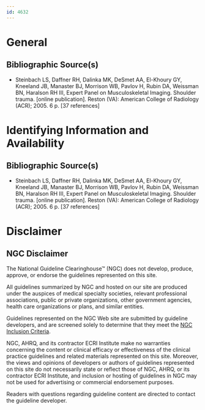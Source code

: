 ```yaml
---
id: 4632
---
```


# General

## Bibliographic Source(s)

- Steinbach LS, Daffner RH, Dalinka MK, DeSmet AA, El-Khoury GY, Kneeland JB, Manaster BJ, Morrison WB, Pavlov H, Rubin DA, Weissman BN, Haralson RH III, Expert Panel on Musculoskeletal Imaging. Shoulder trauma. [online publication]. Reston (VA): American College of Radiology (ACR); 2005. 6 p. [37 references]

# Identifying Information and Availability

## Bibliographic Source(s)

- Steinbach LS, Daffner RH, Dalinka MK, DeSmet AA, El-Khoury GY, Kneeland JB, Manaster BJ, Morrison WB, Pavlov H, Rubin DA, Weissman BN, Haralson RH III, Expert Panel on Musculoskeletal Imaging. Shoulder trauma. [online publication]. Reston (VA): American College of Radiology (ACR); 2005. 6 p. [37 references]

# Disclaimer

## NGC Disclaimer

The National Guideline Clearinghouse™ (NGC) does not develop, produce, approve, or endorse the guidelines represented on this site.

All guidelines summarized by NGC and hosted on our site are produced under the auspices of medical specialty societies, relevant professional associations, public or private organizations, other government agencies, health care organizations or plans, and similar entities.

Guidelines represented on the NGC Web site are submitted by guideline developers, and are screened solely to determine that they meet the [NGC Inclusion Criteria](/help-and-about/summaries/inclusion-criteria).

NGC, AHRQ, and its contractor ECRI Institute make no warranties concerning the content or clinical efficacy or effectiveness of the clinical practice guidelines and related materials represented on this site. Moreover, the views and opinions of developers or authors of guidelines represented on this site do not necessarily state or reflect those of NGC, AHRQ, or its contractor ECRI Institute, and inclusion or hosting of guidelines in NGC may not be used for advertising or commercial endorsement purposes.

Readers with questions regarding guideline content are directed to contact the guideline developer.

